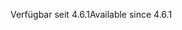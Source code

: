 <span data-ttu-id="68dfd-101">Verfügbar seit 4.6.1</span><span class="sxs-lookup"><span data-stu-id="68dfd-101">Available since 4.6.1</span></span>